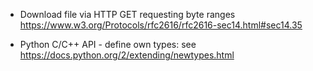- Download file via HTTP GET requesting byte ranges
    https://www.w3.org/Protocols/rfc2616/rfc2616-sec14.html#sec14.35

- Python C/C++ API - define own types:
    see https://docs.python.org/2/extending/newtypes.html
